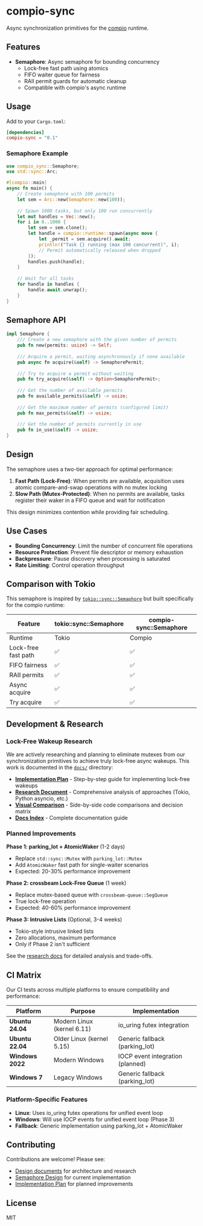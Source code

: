 # compio-sync

Async synchronization primitives for the [compio](https://github.com/compio-rs/compio) runtime.

## Features

- **Semaphore**: Async semaphore for bounding concurrency
  - Lock-free fast path using atomics
  - FIFO waiter queue for fairness
  - RAII permit guards for automatic cleanup
  - Compatible with compio's async runtime

## Usage

Add to your `Cargo.toml`:

```toml
[dependencies]
compio-sync = "0.1"
```

### Semaphore Example

```rust
use compio_sync::Semaphore;
use std::sync::Arc;

#[compio::main]
async fn main() {
    // Create semaphore with 100 permits
    let sem = Arc::new(Semaphore::new(100));
    
    // Spawn 1000 tasks, but only 100 run concurrently
    let mut handles = Vec::new();
    for i in 0..1000 {
        let sem = sem.clone();
        let handle = compio::runtime::spawn(async move {
            let _permit = sem.acquire().await;
            println!("Task {} running (max 100 concurrent)", i);
            // Permit automatically released when dropped
        });
        handles.push(handle);
    }
    
    // Wait for all tasks
    for handle in handles {
        handle.await.unwrap();
    }
}
```

## Semaphore API

```rust
impl Semaphore {
    /// Create a new semaphore with the given number of permits
    pub fn new(permits: usize) -> Self;
    
    /// Acquire a permit, waiting asynchronously if none available
    pub async fn acquire(&self) -> SemaphorePermit;
    
    /// Try to acquire a permit without waiting
    pub fn try_acquire(&self) -> Option<SemaphorePermit>;
    
    /// Get the number of available permits
    pub fn available_permits(&self) -> usize;
    
    /// Get the maximum number of permits (configured limit)
    pub fn max_permits(&self) -> usize;
    
    /// Get the number of permits currently in use
    pub fn in_use(&self) -> usize;
}
```

## Design

The semaphore uses a two-tier approach for optimal performance:

1. **Fast Path (Lock-Free)**: When permits are available, acquisition uses atomic compare-and-swap operations with no mutex locking
2. **Slow Path (Mutex-Protected)**: When no permits are available, tasks register their waker in a FIFO queue and wait for notification

This design minimizes contention while providing fair scheduling.

## Use Cases

- **Bounding Concurrency**: Limit the number of concurrent file operations
- **Resource Protection**: Prevent file descriptor or memory exhaustion  
- **Backpressure**: Pause discovery when processing is saturated
- **Rate Limiting**: Control operation throughput

## Comparison with Tokio

This semaphore is inspired by [`tokio::sync::Semaphore`](https://docs.rs/tokio/latest/tokio/sync/struct.Semaphore.html) but built specifically for the compio runtime:

| Feature | tokio::sync::Semaphore | compio-sync::Semaphore |
|---------|----------------------|----------------------|
| Runtime | Tokio | Compio |
| Lock-free fast path | ✅ | ✅ |
| FIFO fairness | ✅ | ✅ |
| RAII permits | ✅ | ✅ |
| Async acquire | ✅ | ✅ |
| Try acquire | ✅ | ✅ |

## Development & Research

### Lock-Free Wakeup Research

We are actively researching and planning to eliminate mutexes from our synchronization primitives to achieve truly lock-free async wakeups. This work is documented in the [`docs/`](./docs/) directory:

- **[Implementation Plan](./docs/implementation-plan-lockfree.md)** - Step-by-step guide for implementing lock-free wakeups
- **[Research Document](./docs/mutex-free-wakeup-research.md)** - Comprehensive analysis of approaches (Tokio, Python asyncio, etc.)
- **[Visual Comparison](./docs/wakeup-approaches-comparison.md)** - Side-by-side code comparisons and decision matrix
- **[Docs Index](./docs/README.md)** - Complete documentation guide

### Planned Improvements

**Phase 1: parking_lot + AtomicWaker** (1-2 days)
- Replace `std::sync::Mutex` with `parking_lot::Mutex`
- Add `AtomicWaker` fast path for single-waiter scenarios
- Expected: 20-30% performance improvement

**Phase 2: crossbeam Lock-Free Queue** (1 week)
- Replace mutex-based queue with `crossbeam-queue::SegQueue`
- True lock-free operation
- Expected: 40-60% performance improvement

**Phase 3: Intrusive Lists** (Optional, 3-4 weeks)
- Tokio-style intrusive linked lists
- Zero allocations, maximum performance
- Only if Phase 2 isn't sufficient

See the [research docs](./docs/) for detailed analysis and trade-offs.

## CI Matrix

Our CI tests across multiple platforms to ensure compatibility and performance:

| Platform | Purpose | Implementation |
|----------|--------|----------------|
| **Ubuntu 24.04** | Modern Linux (kernel 6.11) | io_uring futex integration |
| **Ubuntu 22.04** | Older Linux (kernel 5.15) | Generic fallback (parking_lot) |
| **Windows 2022** | Modern Windows | IOCP event integration (planned) |
| **Windows 7** | Legacy Windows | Generic fallback (parking_lot) |

### Platform-Specific Features

- **Linux**: Uses io_uring futex operations for unified event loop
- **Windows**: Will use IOCP events for unified event loop (Phase 3)
- **Fallback**: Generic implementation using parking_lot + AtomicWaker

## Contributing

Contributions are welcome! Please see:

- [Design documents](./docs/) for architecture and research
- [Semaphore Design](./docs/semaphore-design.md) for current implementation
- [Implementation Plan](./docs/implementation-plan-lockfree.md) for planned improvements

## License

MIT

